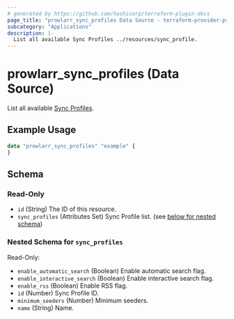 ```yaml
---
# generated by https://github.com/hashicorp/terraform-plugin-docs
page_title: "prowlarr_sync_profiles Data Source - terraform-provider-prowlarr"
subcategory: "Applications"
description: |-
  List all available Sync Profiles ../resources/sync_profile.
---
```


# prowlarr_sync_profiles (Data Source)

<!-- subcategory:Applications -->
List all available [Sync Profiles](../resources/sync_profile).

## Example Usage

```terraform
data "prowlarr_sync_profiles" "example" {
}
```

<!-- schema generated by tfplugindocs -->
## Schema

### Read-Only

- `id` (String) The ID of this resource.
- `sync_profiles` (Attributes Set) Sync Profile list. (see [below for nested schema](#nestedatt--sync_profiles))

<a id="nestedatt--sync_profiles"></a>
### Nested Schema for `sync_profiles`

Read-Only:

- `enable_automatic_search` (Boolean) Enable automatic search flag.
- `enable_interactive_search` (Boolean) Enable interactive search flag.
- `enable_rss` (Boolean) Enable RSS flag.
- `id` (Number) Sync Profile ID.
- `minimum_seeders` (Number) Minimum seeders.
- `name` (String) Name.
